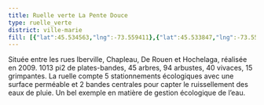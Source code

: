 ```yaml
---
title: Ruelle verte La Pente Douce
type: ruelle_verte
district: ville-marie
fill: [{"lat":45.534563,"lng":-73.559411},{"lat":45.533847,"lng":-73.55774},{"lat":45.534138,"lng":-73.557501},{"lat":45.533589,"lng":-73.557938}]
---
```


Située entre les rues Iberville, Chapleau, De Rouen et Hochelaga, réalisée en 2009. 1013 pi2 de plates-bandes, 45 arbres, 94 arbustes, 40 vivaces, 15 grimpantes. La ruelle compte 5 stationnements écologiques avec une surface perméable et 2 bandes centrales pour capter le ruissellement des eaux de pluie. Un bel exemple en matière de gestion écologique de l’eau.
